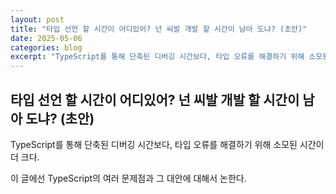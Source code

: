 ```yaml
---
layout: post
title: "타입 선언 할 시간이 어디있어? 넌 씨발 개발 할 시간이 남아 도냐? (초안)"
date: 2025-05-06
categories: blog
excerpt: "TypeScript를 통해 단축된 디버깅 시간보다, 타입 오류를 해결하기 위해 소모된 시간이 더 크다."
---
```


## 타입 선언 할 시간이 어디있어? 넌 씨발 개발 할 시간이 남아 도냐? (초안)

TypeScript를 통해 단축된 디버깅 시간보다, 타입 오류를 해결하기 위해 소모된 시간이 더 크다.

이 글에선 TypeScript의 여러 문제점과 그 대안에 대해서 논한다.

<!-- ### 매번 TypeScript 빌드 하는 거 개 좆같다

TypeScript 내부적으로 컴파일러가 Go 언어로 변경되면서 컴파일 시간 10배 줄었다고는 한다.

이런 씨발 애초에 컴파일 과정을 거치는 것 자체가 문제다.

JSDoc 쓰면 컴파일 없이도 사용할 수 있다.


### 타입 선언에 대한 의무

타입 선언 할 시간도 없는데 자꾸 타입 선언하라고 한다.

이러다가 결국 `any` 타입만 쓰게 된다.


### 코드가 너무 장황해진다

타입 지정하겠다고 `Type` 혹은 `Interface` 설정 하느라 코드가 길어지거나 파일이 늘어난다.

이는 단순한 코드베이스조차 코드가 쓸데없이 장황해지는 문제를 낳는다.

드문 경우이긴 하나, 선언된 타입이 복잡해지게 되면 결국 주석을 추가로 작성하게 된다.


### `.ts` 확장자를 위한 컨피그 요구

tailwind를 쓰거나, Prettier 쓰거나, Vite 쓰거나, Webpack 쓸때 `.ts` 확장자를 위한 설정이 추가적으로 요구된다.

단순히 위의 기능 뿐만이 아니라, 위의 프로그램의 추가 확장 기능을 설치할 경우(ex. tailwind의 class 정렬을 위한 확장 플러그인(이 플러그인 말고 더 적절한 플러그인 생각해보기)), 확장 프로그램 위에서 `.ts` 확장자를 위한 설정을 중복해서 설정해야 한다. (플러그인이라는 용어가 맞나? 확장 기능이라는 용어가 맞나? 어쨌든 생각해보기)

### 대안: JSDoc

|비교|TypeScript|JSDoc|
|----|:----------:|:----:|
|컴파일 여부|✅|❌|
|타입 선언 의무|✅|❌|
|메소드 미리보기|✅|✅| -->